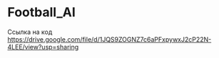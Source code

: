 # Football_AI
Ссылка на код
https://drive.google.com/file/d/1JQS9ZOGNZ7c6aPFxpywxJ2cP22N-4LEE/view?usp=sharing
